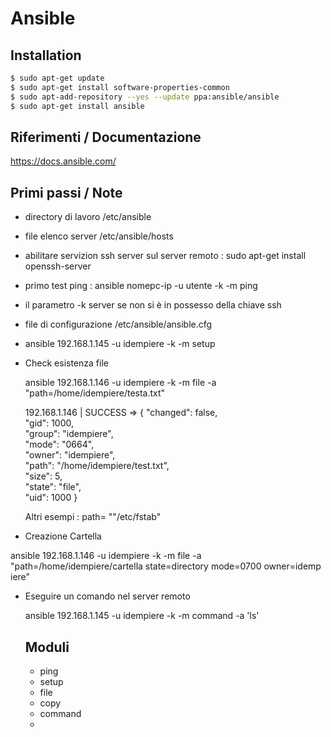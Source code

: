 # Ansible

## Installation

```bash
$ sudo apt-get update
$ sudo apt-get install software-properties-common
$ sudo apt-add-repository --yes --update ppa:ansible/ansible
$ sudo apt-get install ansible
```

 

## Riferimenti / Documentazione

https://docs.ansible.com/





## Primi passi / Note

- directory di lavoro   /etc/ansible

- file elenco server  /etc/ansible/hosts

- abilitare servizion ssh server sul server remoto : sudo apt-get install openssh-server

- primo test ping : ansible nomepc-ip -u utente -k -m ping

- il parametro -k server se non si è in possesso della chiave ssh

- file di configurazione /etc/ansible/ansible.cfg

- ansible 192.168.1.145 -u idempiere -k -m setup 

- Check esistenza file

   ansible 192.168.1.146 -u idempiere -k -m file -a "path=/home/idempiere/testa.txt"

  192.168.1.146 | SUCCESS => {
      "changed": false,  
      "gid": 1000,  
      "group": "idempiere",  
      "mode": "0664",  
      "owner": "idempiere",  
      "path": "/home/idempiere/test.txt",  
      "size": 5,  
      "state": "file",  
      "uid": 1000
  }

  Altri esempi : path= ""/etc/fstab"

- Creazione Cartella 
  

ansible 192.168.1.146 -u idempiere -k -m file -a "path=/home/idempiere/cartella state=directory mode=0700 owner=idemp
  iere"

- Eseguire un comando nel server remoto
  
   ansible 192.168.1.145 -u idempiere -k -m command  -a 'ls'
  
  ## Moduli 
  
  - ping 
  - setup
  - file
  - copy
  - command
  - 

